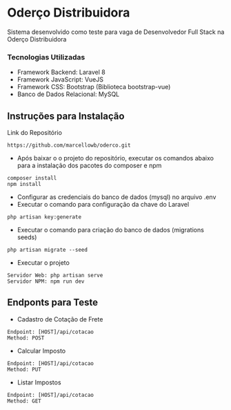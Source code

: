 # Oderço Distribuidora

Sistema desenvolvido como teste para vaga de Desenvolvedor Full Stack na Oderço Distribuidora

### Tecnologias Utilizadas
- Framework Backend: Laravel 8
- Framework JavaScript: VueJS
- Framework CSS: Bootstrap (Biblioteca bootstrap-vue)
- Banco de Dados Relacional: MySQL

## Instruções para Instalação

Link do Repositório
```
https://github.com/marcellowb/oderco.git

```


- Após baixar o o projeto do repositório, executar os comandos abaixo para a instalação dos pacotes do composer e npm
```
composer install
npm install

```

- Configurar as credenciais do banco de dados (mysql) no arquivo .env
- Executar o comando para configuração da chave do Laravel

```
php artisan key:generate

```

- Executar o comando para criação do banco de dados (migrations seeds)

```
php artisan migrate --seed

```

- Executar o projeto

```
Servidor Web: php artisan serve
Servidor NPM: npm run dev
```


## Endponts para Teste

- Cadastro de Cotação de Frete
```
Endpoint: [HOST]/api/cotacao
Method: POST
```

- Calcular Imposto
```
Endpoint: [HOST]/api/cotacao
Method: PUT
```

- Listar Impostos
```
Endpoint: [HOST]/api/cotacao
Method: GET
```
